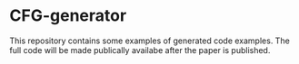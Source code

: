 # CFG-generator
This repository contains some examples of generated code examples. The full code will be made publically availabe after the paper is published.

